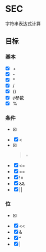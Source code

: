 # SEC

字符串表达式计算

## 目标

### 基本

- [x] \+
- [x] \-
- [x] \*
- [x] \/
- [x] ()
- [x] `@`参数
- [x] %

### 条件

- [x] >
- [x] <
- [x] >=
- [x] <=
- [x] ==
- [x] !=
- [x] &&
- [x] ||

### 位

- [x] >>
- [x] <<
- [x] &
- [x] ^
- [x] |

